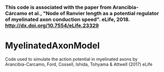 

### This code is associated with the paper from Arancibia-Cárcamo et al., "Node of Ranvier length as a potential regulator of myelinated axon conduction speed". eLife, 2018. http://dx.doi.org/10.7554/eLife.23329



# MyelinatedAxonModel
Code used to simulate the action potential in myelinated axons by Arancibia-Carcamo, Ford, Cossell, Ishida, Tohyama &amp; Attwell (2017) eLife 
